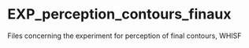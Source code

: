 # EXP_perception_contours_finaux
Files concerning the experiment for perception of final contours, WHISF
